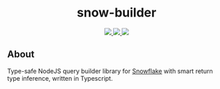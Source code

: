 <h1 align="center">snow-builder</h1>

<p align="center">
    <a href="https://github.com/j-dumbell/snow-builder/actions/workflows/test.yml">
      <img src="https://github.com/j-dumbell/snow-builder/actions/workflows/test.yml/badge.svg?branch=main" />
    </a>
    <a href="https://github.com/j-dumbell/snow-builder/blob/main/LICENSE">
      <img src="https://img.shields.io/badge/License-MIT-yellow.svg" />
    </a>
    <a href="https://www.npmjs.com/package/snow-builder">
      <img src="https://badge.fury.io/js/snow-builder.svg" />
    </a>
</p>

## About

Type-safe NodeJS query builder library for [Snowflake](https://www.snowflake.com/en/) with smart return type inference, written in Typescript.
